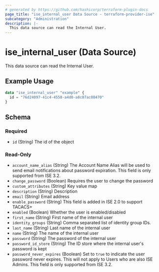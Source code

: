 ```yaml
---
# generated by https://github.com/hashicorp/terraform-plugin-docs
page_title: "ise_internal_user Data Source - terraform-provider-ise"
subcategory: "Administration"
description: |-
  This data source can read the Internal User.
---
```


# ise_internal_user (Data Source)

This data source can read the Internal User.

## Example Usage

```terraform
data "ise_internal_user" "example" {
  id = "76d24097-41c4-4558-a4d0-a8c07ac08470"
}
```

<!-- schema generated by tfplugindocs -->
## Schema

### Required

- `id` (String) The id of the object

### Read-Only

- `account_name_alias` (String) The Account Name Alias will be used to send email notifications about password expiration. This field is only supported from ISE 3.2.
- `change_password` (Boolean) Requires the user to change the password
- `custom_attributes` (String) Key value map
- `description` (String) Description
- `email` (String) Email address
- `enable_password` (String) This field is added in ISE 2.0 to support TACACS+
- `enabled` (Boolean) Whether the user is enabled/disabled
- `first_name` (String) First name of the internal user
- `identity_groups` (String) Comma separated list of identity group IDs.
- `last_name` (String) Last name of the internal user
- `name` (String) The name of the internal user
- `password` (String) The password of the internal user
- `password_id_store` (String) The ID store where the internal user's password is kept
- `password_never_expires` (Boolean) Set to `true` to indicate the user password never expires. This will not apply to Users who are also ISE Admins. This field is only supported from ISE 3.2.
